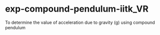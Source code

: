 # exp-compound-pendulum-iitk_VR
To determine the value of acceleration due to gravity (g) using compound pendulum
